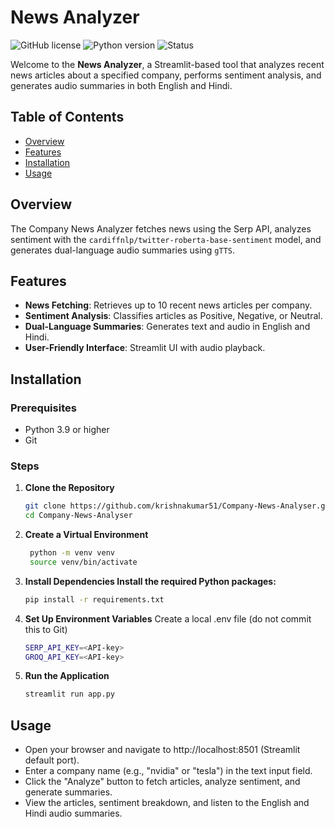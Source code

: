 # News Analyzer

![GitHub license](https://img.shields.io/github/license/krishnakumar51/news_summarizer)
![Python version](https://img.shields.io/badge/Python-3.9%2B-blue)
![Status](https://img.shields.io/badge/Status-Active-green)

Welcome to the **News Analyzer**, a Streamlit-based tool that analyzes recent news articles about a specified company, performs sentiment analysis, and generates audio summaries in both English and Hindi.

## Table of Contents
- [Overview](#overview)
- [Features](#features)
- [Installation](#installation)
- [Usage](#usage)


## Overview
The Company News Analyzer fetches news using the Serp API, analyzes sentiment with the `cardiffnlp/twitter-roberta-base-sentiment` model, and generates dual-language audio summaries using `gTTS`.

## Features
- **News Fetching**: Retrieves up to 10 recent news articles per company.
- **Sentiment Analysis**: Classifies articles as Positive, Negative, or Neutral.
- **Dual-Language Summaries**: Generates text and audio in English and Hindi.
- **User-Friendly Interface**: Streamlit UI with audio playback.

## Installation

### Prerequisites
- Python 3.9 or higher
- Git

### Steps
1. **Clone the Repository**
   ```bash
   git clone https://github.com/krishnakumar51/Company-News-Analyser.git
   cd Company-News-Analyser
2. **Create a Virtual Environment**
   ```bash
    python -m venv venv
    source venv/bin/activate  
3. **Install Dependencies Install the required Python packages:**
    ```bash
    pip install -r requirements.txt
4. **Set Up Environment Variables**
    Create a local .env file (do not commit this to Git)
    ```bash 
    SERP_API_KEY=<API-key>
    GROQ_API_KEY=<API-key>
5. **Run the Application**
    ```bash
    streamlit run app.py

## Usage

- Open your browser and navigate to http://localhost:8501 (Streamlit default port).
- Enter a company name (e.g., "nvidia" or "tesla") in the text input field.
- Click the "Analyze" button to fetch articles, analyze sentiment, and generate summaries.
- View the articles, sentiment breakdown, and listen to the English and Hindi audio summaries.
